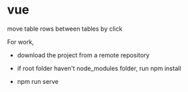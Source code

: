 # vue
move table rows between tables by click

For work, 
- download the project from a remote repository 
> 
- if root folder haven't node_modules folder, run  npm install
> 
- npm run serve
